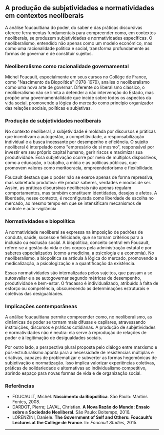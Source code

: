 
## A produção de subjetividades e normatividades em contextos neoliberais

A análise foucaultiana do poder, do saber e das práticas discursivas oferece ferramentas fundamentais para compreender como, em contextos neoliberais, se produzem subjetividades e normatividades específicas. O neoliberalismo, entendido não apenas como um modelo econômico, mas como uma racionalidade política e social, transforma profundamente as formas de governar e de constituir sujeitos.

### Neoliberalismo como racionalidade governamental

Michel Foucault, especialmente em seus cursos no Collège de France, como "Nascimento da Biopolítica" (1978-1979), analisa o neoliberalismo como uma nova arte de governar. Diferente do liberalismo clássico, o neoliberalismo não se limita a defender a não intervenção do Estado, mas propõe uma governamentalidade que incide sobre todos os aspectos da vida social, promovendo a lógica do mercado como princípio organizador das relações sociais, políticas e subjetivas.

### Produção de subjetividades neoliberais

No contexto neoliberal, a subjetividade é moldada por discursos e práticas que incentivam a autogestão, a competitividade, a responsabilização individual e a busca incessante por desempenho e eficiência. O sujeito neoliberal é interpelado como "empresário de si mesmo", responsável por investir em seu próprio capital humano, gerir riscos e maximizar sua produtividade. Essa subjetivação ocorre por meio de múltiplos dispositivos, como a educação, o trabalho, a mídia e as políticas públicas, que promovem valores como meritocracia, empreendedorismo e flexibilidade.

Foucault destaca que o poder não se exerce apenas de forma repressiva, mas sobretudo produtiva: ele produz saberes, verdades e modos de ser. Assim, as práticas discursivas neoliberais não apenas regulam comportamentos, mas também constituem identidades, desejos e afetos. A liberdade, nesse contexto, é reconfigurada como liberdade de escolha no mercado, ao mesmo tempo em que se intensificam mecanismos de controle e auto-vigilância.

### Normatividades e biopolítica

A normatividade neoliberal se expressa na imposição de padrões de conduta, saúde, sucesso e felicidade, que se tornam critérios para a inclusão ou exclusão social. A biopolítica, conceito central em Foucault, refere-se à gestão da vida e dos corpos pela administração estatal e por saberes especializados (como a medicina, a psicologia e a economia). No neoliberalismo, a biopolítica se articula à lógica do mercado, promovendo a medicalização, a psicologização e a quantificação da existência.

Essas normatividades são internalizadas pelos sujeitos, que passam a se autoavaliar e a se autogovernar segundo métricas de desempenho, produtividade e bem-estar. O fracasso é individualizado, atribuído à falta de esforço ou competência, obscurecendo as determinações estruturais e coletivas das desigualdades.

### Implicações contemporâneas

A análise foucaultiana permite compreender como, no neoliberalismo, as dinâmicas de poder se tornam mais difusas e capilares, atravessando instituições, discursos e práticas cotidianas. A produção de subjetividades e normatividades não é neutra: ela serve à reprodução de relações de poder e à legitimação de desigualdades sociais.

Por outro lado, a perspectiva plural proposta pelo diálogo entre marxismo e pós-estruturalismo aponta para a necessidade de resistências múltiplas e criativas, capazes de problematizar e subverter as formas hegemônicas de subjetivação e normatização. Isso implica valorizar experiências coletivas, práticas de solidariedade e alternativas ao individualismo competitivo, abrindo espaço para novas formas de vida e de organização social.

### Referências

- FOUCAULT, Michel. **Nascimento da Biopolítica**. São Paulo: Martins Fontes, 2008.
- DARDOT, Pierre; LAVAL, Christian. **A Nova Razão do Mundo: Ensaio sobre a Sociedade Neoliberal**. São Paulo: Boitempo, 2016.
- LORENZINI, Daniele. **The Government of Self and Others: Foucault’s Lectures at the Collège de France**. In: *Foucault Studies*, 2015.

---
```
